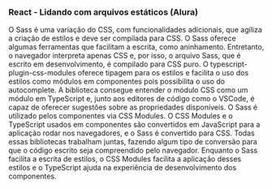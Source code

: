 <h3> React - Lidando com arquivos estáticos (Alura) </h3>


O Sass é uma variação do CSS, com funcionalidades adicionais, que agiliza a criação de estilos e deve ser compilada para CSS. O Sass oferece algumas ferramentas que facilitam a escrita, como aninhamento. Entretanto, o navegador interpreta apenas CSS e, por isso, o arquivo Sass, que é escrito em desenvolvimento, é compilado para CSS puro.
O typescript-plugin-css-modules oferece tipagem para os estilos e facilita o uso dos estilos como módulos em componentes pois possibilita o uso do autocomplete. A biblioteca consegue entender o módulo CSS como um módulo em TypeScript e, junto aos editores de código como o VSCode, é capaz de oferecer sugestões sobre as propriedades disponíveis.
O Sass é utilizado pelos componentes via CSS Modules. O CSS Modules e o TypeScript usados em componentes são convertidos em JavaScript para a aplicação rodar nos navegadores, e o Sass é convertido para CSS. Todas essas bibliotecas trabalham juntas, fazendo algum tipo de conversão para que o código escrito seja compreendido pelo navegador. Enquanto o Sass facilita a escrita de estilos, o CSS Modules facilita a aplicação desses estilos e o TypeScript ajuda na experiência de desenvolvimento dos componentes.
